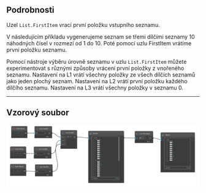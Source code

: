 ## Podrobnosti
Uzel `List.FirstItem` vrací první položku vstupního seznamu.

V následujícím příkladu vygenerujeme seznam se třemi dílčími seznamy 10 náhodných čísel v rozmezí od 1 do 10. Poté pomocí uzlu FirstItem vrátíme první položku seznamu.

Pomocí nástroje výběru úrovně seznamu v uzlu `List.FirstItem` můžete experimentovat s různými způsoby vrácení první položky z vnořeného seznamu. Nastavení na L1 vrátí všechny položky ze všech dílčích seznamů jako jeden plochý seznam. Nastavení na L2 vrátí první položku každého dílčího seznamu. Nastavení na L3 vrátí všechny položky v seznamu 0.
___
## Vzorový soubor

![List.FirstItem](./DSCore.List.FirstItem_img.jpg)
